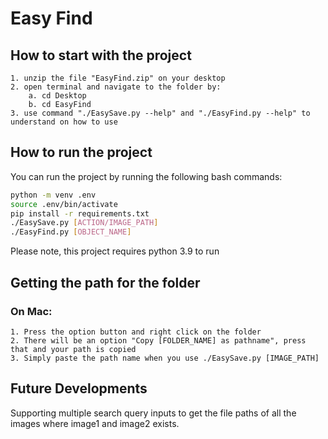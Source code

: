 # Easy Find

## How to start with the project
    1. unzip the file "EasyFind.zip" on your desktop
    2. open terminal and navigate to the folder by:
        a. cd Desktop
        b. cd EasyFind
    3. use command "./EasySave.py --help" and "./EasyFind.py --help" to understand on how to use

## How to run the project
You can run the project by running the following bash commands:

```bash
python -m venv .env
source .env/bin/activate
pip install -r requirements.txt
./EasySave.py [ACTION/IMAGE_PATH]
./EasyFind.py [OBJECT_NAME]
```
Please note, this project requires python 3.9 to run

## Getting the path for the folder
### On Mac:
    1. Press the option button and right click on the folder
    2. There will be an option "Copy [FOLDER_NAME] as pathname", press that and your path is copied
    3. Simply paste the path name when you use ./EasySave.py [IMAGE_PATH]


## Future Developments
 Supporting multiple search query inputs to get the file paths of all the images where image1 and image2 exists.

